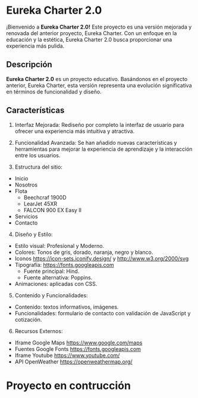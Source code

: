 # Eureka Charter 2.0

¡Bienvenido a **Eureka Charter 2.0!** Este proyecto es una versión mejorada y renovada del anterior proyecto, Eureka Charter. Con un enfoque en la educación y la estética, Eureka Charter 2.0 busca proporcionar una experiencia más pulida.

## Descripción
**Eureka Charter 2.0** es un proyecto educativo. Basándonos en el proyecto anterior, Eureka Charter, esta versión representa una evolución significativa en términos de funcionalidad y diseño.

## Características
1. Interfaz Mejorada: Rediseño por completo la interfaz de usuario para ofrecer una experiencia más intuitiva y atractiva.

2. Funcionalidad Avanzada: Se han añadido nuevas características y herramientas para mejorar la experiencia de aprendizaje y la interacción entre los usuarios.

3. Estructura del sitio: 
- Inicio
- Nosotros
- Flota
    - Beechcraf 1900D
    - LearJet 45XR
    - FALCON 900 EX Easy II
- Servicios
- Contacto

4. Diseño y Estilo:
- Estilo visual: Profesional y Moderno.
- Colores: Tonos de gris, dorado, naranja, negro y blanco.
- Iconos https://icon-sets.iconify.design/ y http://www.w3.org/2000/svg
- Tipografía:
    https://fonts.googleapis.com
    - Fuente principal: Hind.
    - Fuente alternativa: Poppins.
- Animaciones: aplicadas con CSS.

5. Contenido y Funcionalidades:
- Contenido: textos informativos, imágenes.
- Funcionalidades: formulario de contacto con validación de JavaScript y cotización.

6. Recursos Externos:
- Iframe Google Maps https://www.google.com/maps
- Fuentes Google Fonts https://fonts.googleapis.com
- Iframe Youtube https://www.youtube.com/
- API OpenWeather https://openweathermap.org/

<!--![logo Eureka](./media/img/EC_logo.png) -->

# Proyecto en contrucción